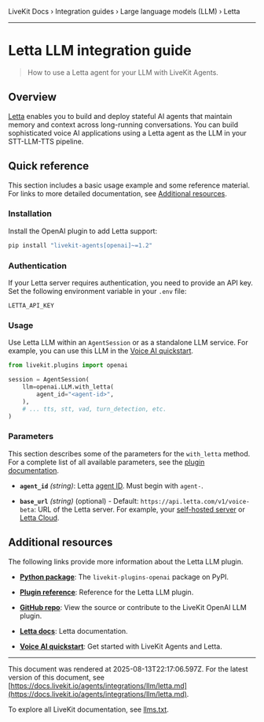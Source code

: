 LiveKit Docs › Integration guides › Large language models (LLM) › Letta

---

# Letta LLM integration guide

> How to use a Letta agent for your LLM with LiveKit Agents.

## Overview

[Letta](https://docs.letta.com/overview) enables you to build and deploy stateful AI agents that maintain memory and context across long-running conversations. You can build sophisticated voice AI applications using a Letta agent as the LLM in your STT-LLM-TTS pipeline.

## Quick reference

This section includes a basic usage example and some reference material. For links to more detailed documentation, see [Additional resources](#additional-resources).

### Installation

Install the OpenAI plugin to add Letta support:

```bash
pip install "livekit-agents[openai]~=1.2"

```

### Authentication

If your Letta server requires authentication, you need to provide an API key. Set the following environment variable in your `.env` file:

`LETTA_API_KEY`

### Usage

Use Letta LLM within an `AgentSession` or as a standalone LLM service. For example, you can use this LLM in the [Voice AI quickstart](https://docs.livekit.io/agents/start/voice-ai.md).

```python
from livekit.plugins import openai

session = AgentSession(
    llm=openai.LLM.with_letta(
        agent_id="<agent-id>",
    ),
    # ... tts, stt, vad, turn_detection, etc.
)

```

### Parameters

This section describes some of the parameters for the `with_letta` method. For a complete list of all available parameters, see the [plugin documentation](https://docs.livekit.io/reference/python/v1/livekit/plugins/openai/index.html.md#livekit.plugins.openai.LLM.with_letta).

- **`agent_id`** _(string)_: Letta [agent ID](https://docs.letta.com/guides/ade/settings#agent-identity). Must begin with `agent-`.

- **`base_url`** _(string)_ (optional) - Default: `https://api.letta.com/v1/voice-beta`: URL of the Letta server. For example, your [self-hosted server](https://docs.letta.com/guides/selfhosting) or [Letta Cloud](https://docs.letta.com/guides/cloud/overview).

## Additional resources

The following links provide more information about the Letta LLM plugin.

- **[Python package](https://pypi.org/project/livekit-plugins-openai/)**: The `livekit-plugins-openai` package on PyPI.

- **[Plugin reference](https://docs.livekit.io/reference/python/v1/livekit/plugins/openai/index.html.md#livekit.plugins.openai.LLM.with_letta)**: Reference for the Letta LLM plugin.

- **[GitHub repo](https://github.com/livekit/agents/tree/main/livekit-plugins/livekit-plugins-openai)**: View the source or contribute to the LiveKit OpenAI LLM plugin.

- **[Letta docs](https://docs.letta.com/)**: Letta documentation.

- **[Voice AI quickstart](https://docs.livekit.io/agents/start/voice-ai.md)**: Get started with LiveKit Agents and Letta.

---

This document was rendered at 2025-08-13T22:17:06.597Z.
For the latest version of this document, see [https://docs.livekit.io/agents/integrations/llm/letta.md](https://docs.livekit.io/agents/integrations/llm/letta.md).

To explore all LiveKit documentation, see [llms.txt](https://docs.livekit.io/llms.txt).